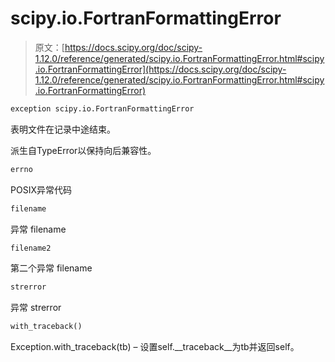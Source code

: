 # scipy.io.FortranFormattingError

> 原文：[https://docs.scipy.org/doc/scipy-1.12.0/reference/generated/scipy.io.FortranFormattingError.html#scipy.io.FortranFormattingError](https://docs.scipy.org/doc/scipy-1.12.0/reference/generated/scipy.io.FortranFormattingError.html#scipy.io.FortranFormattingError)

```py
exception scipy.io.FortranFormattingError
```

表明文件在记录中途结束。

派生自TypeError以保持向后兼容性。

```py
errno
```

POSIX异常代码

```py
filename
```

异常 filename

```py
filename2
```

第二个异常 filename

```py
strerror
```

异常 strerror

```py
with_traceback()
```

Exception.with_traceback(tb) – 设置self.__traceback__为tb并返回self。
